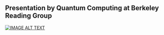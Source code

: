 ## Presentation by Quantum Computing at Berkeley Reading Group
[![IMAGE ALT TEXT](https://img.youtube.com/vi/nx4L-I0uWNI/0.jpg)](https://www.youtube.com/watch?v=nx4L-I0uWNI "Forecasting Financial Market Crashes with Quantum Annealing")

